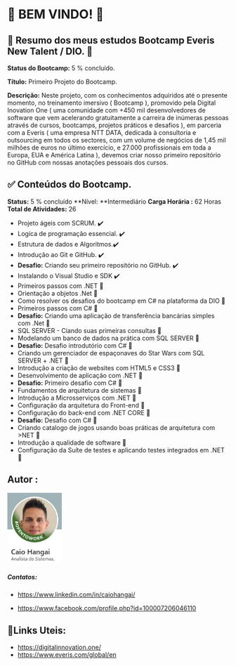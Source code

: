 #                                               :wave: BEM VINDO! :wave:



##  :green_heart: Resumo dos meus estudos Bootcamp Everis New Talent / DIO. :green_heart:



**Status do Bootcamp:** 5 % concluído.

**Título:** Primeiro Projeto do Bootcamp.

**Descrição:** Neste projeto, com os conhecimentos adquiridos até o presente momento, no treinamento imersivo ( Bootcamp ), promovido pela Digital Inovation One ( uma comunidade com +450 mil desenvolvedores de software que vem acelerando gratuitamente a carreira de inúmeras pessoas através de cursos, bootcamps, projetos práticos e desafios ), em parceria com a Everis ( uma empresa NTT DATA, dedicada à consultoria e outsourcing em todos os sectores, com um volume de negócios de 1,45 mil milhões de euros no último exercício, e 27.000 profissionais em toda a Europa, EUA e América Latina ), devemos criar nosso primeiro repositório no GitHub com nossas anotações pessoais dos cursos. 



## :white_check_mark: Conteúdos do Bootcamp.



**Status:** 5 % concluído      **Nível: **Intermediário      **Carga Horária :** 62 Horas      **Total de Atividades:** 26



- Projeto ágeis com SCRUM. :heavy_check_mark:
- Logica de programação essencial. :heavy_check_mark:
- Estrutura de dados e Algoritmos.:heavy_check_mark:
- Introdução ao Git e GitHub. :heavy_check_mark:
- **Desafio:** Criando seu primeiro repositório no GitHub. :heavy_check_mark: 
- Instalando o Visual Studio e SDK :heavy_check_mark:
- Primeiros passos com .NET  :construction:
- Orientação a objetos .Net :construction:
- Como resolver os desafios do bootcamp em C# na plataforma da DIO :construction:
- Primeiros passos com C# :construction:
- **Desafio:** Criando uma aplicação de transferência bancárias simples com .Net :construction:
- SQL SERVER - Ciando suas primeiras consultas :construction:
- Modelando um banco de dados na prática com SQL SERVER :construction:
- **Desafio:** Desafio introdutório com C# :construction:
- Criando um gerenciador de espaçonaves do Star Wars com SQL SERVER + .NET :construction:
- Introdução a criação de websites com HTML5 e CSS3 :construction:
-  Desenvolvimento de aplicação com .NET :construction:
- **Desafio:** Primeiro desafio com C# :construction:
- Fundamentos de arquitetura de sistemas :construction:
- Introdução a Microsserviços com .NET :construction:
- Configuração da arquitetura do Front-end :construction:
- Configuração do back-end com .NET CORE :construction:
- **Desafio:** Desafio com C# :construction:
- Criando catalogo de jogos usando boas práticas de arquitetura com >NET :construction:
- Introdução a qualidade de software :construction:
- Configuração da Suíte de testes e aplicando testes integrados em .NET :construction:



## Autor :



<img src="https://github.com/CaioHangai/desafio-gitgithub-bootcamp-DIO-everis/blob/master/primeiroDesafioGitGitHub/imagens/autorREADME.JPG" alt="autorREADME" style="zoom: 67%;" />

##### Contatos:

- <https://www.linkedin.com/in/caiohangai/>

- <https://www.facebook.com/profile.php?id=100007206046110>





## :link:Links Uteis:

- <https://digitalinnovation.one/>
- <https://www.everis.com/global/en>





